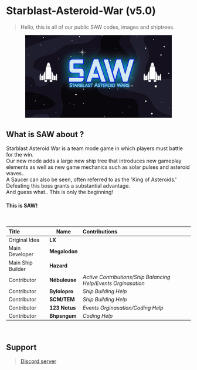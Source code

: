 # Starblast-Asteroid-War (v5.0)
> Hello, this is all of our public SAW codes, images and shiptrees.

<div align="center">
  <img src="https://raw.githubusercontent.com/TheGreatMegalodon/Starblast-Asteroid-War-public/main/images/SAWreadme.gif" alt="SAW_Banner" width="400">
</div>

##    What is SAW about ?
Starblast Asteroid War is a team mode game in which players must battle for the win.<br>
Our new mode adds a large new ship tree that introduces new gameplay elements as well as new game mechanics such as solar pulses and asteroid waves..<br>
A Saucer can also be seen, often referred to as the 'King of Asteroids.' Defeating this boss grants a substantial advantage.<br>
And guess what.. This is only the beginning!<br>
#### This is SAW!
<br>

| Title | Name | Contributions |
| :--- | - | :--- |
| Original Idea | **LX** |  |
| Main Developer | **Megalodon** |  |
| Main Ship Builder | **Hazard** |  |
| Contributor | **Nébuleuse** | _Active Contributions/Ship Balancing Help/Events Orginasation_ |
| Contributor | **Bylolopro** | _Ship Building Help_ |
| Contributor | **SCM/TEM** | _Ship Building Help_ |
| Contributor | **123 Notus** | _Events Orginasation/Coding Help_ |
| Contributor | **Bhpsngum** | _Coding Help_ |

<br>

## Support
> [Discord server](https://discord.gg/z55AKcpCNS)
